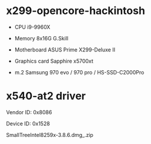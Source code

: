 # x299-opencore-hackintosh

- CPU                 i9-9960X

- Memory              8x16G  G.Skill

- Motherboard         ASUS Prime X299-Deluxe II

- Graphics card       Sapphire x5700xt

- m.2                 Samsung 970 evo / 970 pro / HS-SSD-C2000Pro

# x540-at2 driver

Vendor ID: 0x8086

Device ID: 0x1528

SmallTreeIntel8259x-3.8.6.dmg_.zip


